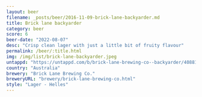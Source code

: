 ```yaml
---
layout: beer
filename: _posts/beer/2016-11-09-brick-lane-backyarder.md
title: Brick lane backyarder
category: beer
score: 6
beer-date: "2022-08-07"
desc: "Crisp clean lager with just a little bit of fruity flavour"
permalink: /beer/:title.html
img: /img/list/brick-lane-backyarder.jpeg
untappd: "https://untappd.com/b/brick-lane-brewing-co--backyarder/4088102"
country: "Australia"
brewery: "Brick Lane Brewing Co."
breweryURL: "brewery/brick-lane-brewing-co.html"
style: "Lager - Helles"
---
```

